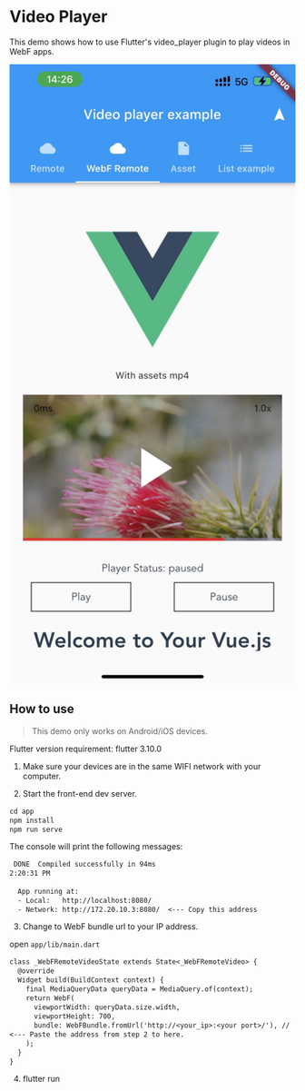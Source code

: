 # Video Player

This demo shows how to use Flutter's video_player plugin to play videos in WebF apps.

<img src="./screenshot.jpg" width="800" />

## How to use

> This demo only works on Android/iOS devices.

Flutter version requirement: flutter 3.10.0

1. Make sure your devices are in the same WIFI network with your computer.

2. Start the front-end dev server.
```
cd app
npm install
npm run serve
```

The console will print the following messages:

```
 DONE  Compiled successfully in 94ms                                                                   2:20:31 PM

  App running at:
  - Local:   http://localhost:8080/
  - Network: http://172.20.10.3:8080/  <--- Copy this address
```

3. Change to WebF bundle url to your IP address.

open `app/lib/main.dart`


```
class _WebFRemoteVideoState extends State<_WebFRemoteVideo> {
  @override
  Widget build(BuildContext context) {
    final MediaQueryData queryData = MediaQuery.of(context);
    return WebF(
      viewportWidth: queryData.size.width,
      viewportHeight: 700,
      bundle: WebFBundle.fromUrl('http://<your_ip>:<your port>/'), // <--- Paste the address from step 2 to here.
    );
  }
}

```

4. flutter run